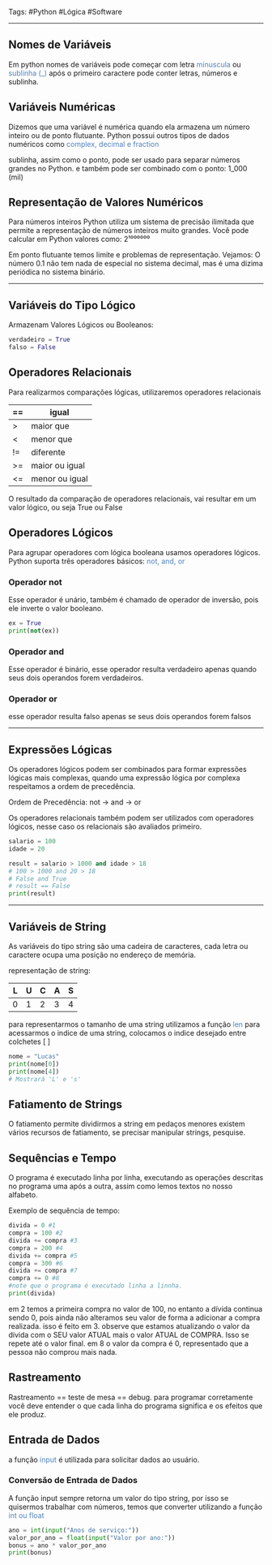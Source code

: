 Tags: #Python #Lógica #Software 
___

## Nomes de Variáveis 
Em python nomes de variáveis pode começar com letra <font color="#4f81bd">minuscula</font> ou <font color="#4f81bd">sublinha (_)</font>
após o primeiro caractere pode conter letras, números e sublinha.
## Variáveis Numéricas
Dizemos que uma variável é numérica quando ela armazena um número inteiro ou de ponto flutuante.
Python possui outros tipos de dados numéricos como <font color="#4f81bd">complex, decimal e fraction</font>

sublinha, assim como o ponto, pode ser usado para separar números grandes no Python. e também pode ser combinado com o ponto: 1_000 (mil)
## Representação de Valores Numéricos
Para números inteiros Python utiliza um sistema de precisão ilimitada que permite a representação de números inteiros muito grandes. Você pode calcular em Python valores como: 2¹⁰⁰⁰⁰⁰⁰

Em ponto flutuante temos limite e problemas de representação.
Vejamos: O número 0.1 não tem nada de especial no sistema decimal, mas é uma dizima periódica no sistema binário.
___
## Variáveis do Tipo Lógico
Armazenam Valores Lógicos ou Booleanos:


```python
verdadeiro = True
falso = False
```

## Operadores Relacionais
Para realizarmos comparações lógicas, utilizaremos operadores relacionais

| ==  | igual          |
| --- | -------------- |
| >   | maior que      |
| <   | menor que      |
| !=  | diferente      |
| >=  | maior ou igual |
| <=  | menor ou igual |
O resultado da comparação de operadores relacionais, vai resultar em um valor lógico, ou seja True ou False

## Operadores Lógicos
Para agrupar operadores com lógica booleana usamos operadores lógicos.
Python suporta três operadores básicos: <font color="#4f81bd">not, and, or</font>

### Operador not
Esse operador é unário, também é chamado de operador de inversão, pois ele inverte o valor booleano.

```python
ex = True
print(not(ex))

```

### Operador and
Esse operador é binário, esse operador resulta verdadeiro apenas quando seus dois operandos forem verdadeiros.

### Operador or
esse operador resulta falso apenas se seus dois operandos forem falsos

___
## Expressões Lógicas
Os operadores lógicos podem ser combinados para formar expressões lógicas mais complexas, quando uma expressão lógica por complexa respeitamos a ordem de precedência.

Ordem de Precedência: not -> and -> or

Os operadores relacionais também podem ser utilizados com operadores lógicos, nesse caso os relacionais são avaliados primeiro.


```python
salario = 100
idade = 20

result = salario > 1000 and idade > 18
# 100 > 1000 and 20 > 18
# False and True
# result == False
print(result)

```

____
## Variáveis de String
As variáveis do tipo string são uma cadeira de caracteres, cada letra ou caractere ocupa uma posição no endereço de memória.

representação de string:

| L   | U   | C   | A   | S   |
| --- | --- | --- | --- | --- |
| 0   | 1   | 2   | 3   | 4   |

para representarmos o tamanho de uma string utilizamos a função <font color="#4f81bd">len</font>
para acessarmos o indice de uma string, colocamos o indice desejado entre colchetes [ ]


```python
nome = "Lucas"
print(nome[0])
print(nome[4])
# Mostrará 'L' e 's'
```


## Fatiamento de Strings
O fatiamento permite dividirmos a string em pedaços menores
existem vários recursos de fatiamento, se precisar manipular strings, pesquise.

## Sequências e Tempo
O programa é executado linha por linha, executando as operações descritas no programa uma após a outra, assim como lemos textos no nosso alfabeto.

Exemplo de sequência de tempo:


```python
divida = 0 #1
compra = 100 #2
divida += compra #3
compra = 200 #4
divida += compra #5
compra = 300 #6
divida += compra #7
compra += 0 #8
#note que o programa é executado linha a linnha.
print(divida)

```

em 2 temos a primeira compra no valor de 100, no entanto a dívida continua sendo 0, pois ainda não alteramos seu valor de forma a adicionar a compra realizada. isso é feito em 3. observe que estamos atualizando o valor da dívida com o SEU valor ATUAL mais o valor ATUAL de COMPRA.
Isso se repete até o valor final. em 8 o valor da compra é 0, representado que a pessoa não comprou mais nada.

## Rastreamento
Rastreamento == teste de mesa == debug.
para programar corretamente você deve entender o que cada linha do programa significa e os efeitos que ele produz.

## Entrada de Dados
a função <font color="#4f81bd">input</font> é utilizada para solicitar dados ao usuário.
### Conversão de Entrada de Dados
A função input sempre retorna um valor do tipo string, por isso se quisermos trabalhar com números, temos que converter utilizando a função <font color="#4f81bd">int ou float</font>

```python
ano = int(input("Anos de serviço:"))
valor_por_ano = float(input("Valor por ano:"))
bonus = ano * valor_por_ano
print(bonus)

```

